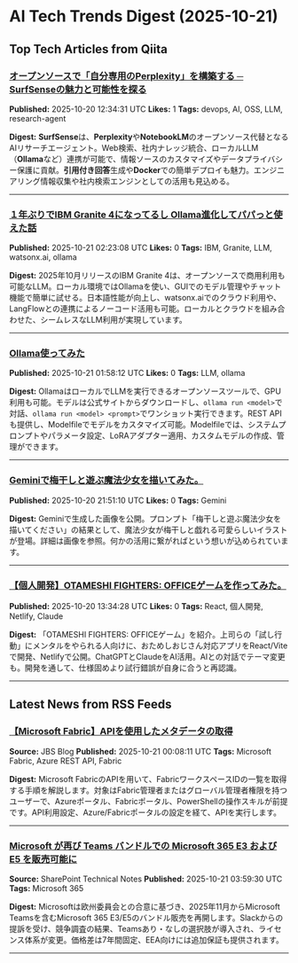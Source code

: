 # AI Tech Trends Digest (2025-10-21)


## Top Tech Articles from Qiita


### [オープンソースで「自分専用のPerplexity」を構築する ─ SurfSenseの魅力と可能性を探る](https://qiita.com/s_tsuchida/items/a5139ad204efc78580bd)
**Published:** 2025-10-20 12:34:31 UTC
**Likes:** 1
**Tags:** devops, AI, OSS, LLM, research-agent

**Digest:**
**SurfSense**は、**Perplexity**や**NotebookLM**のオープンソース代替となるAIリサーチエージェント。Web検索、社内ナレッジ統合、ローカルLLM（**Ollama**など）連携が可能で、情報ソースのカスタマイズやデータプライバシー保護に貢献。**引用付き回答**生成や**Docker**での簡単デプロイも魅力。エンジニアリング情報収集や社内検索エンジンとしての活用も見込める。

---

### [１年ぶりでIBM Granite 4になってるし Ollama進化してパパっと使えた話](https://qiita.com/simonTokyo/items/13953f3d7e3629a29bd2)
**Published:** 2025-10-21 02:23:08 UTC
**Likes:** 0
**Tags:** IBM, Granite, LLM, watsonx.ai, ollama

**Digest:**
2025年10月リリースのIBM Granite 4は、オープンソースで商用利用も可能なLLM。ローカル環境ではOllamaを使い、GUIでのモデル管理やチャット機能で簡単に試せる。日本語性能が向上し、watsonx.aiでのクラウド利用や、LangFlowとの連携によるノーコード活用も可能。ローカルとクラウドを組み合わせた、シームレスなLLM利用が実現しています。

---

### [Ollama使ってみた](https://qiita.com/Integral-07/items/4147983a45bbb460e66f)
**Published:** 2025-10-21 01:58:12 UTC
**Likes:** 0
**Tags:** LLM, ollama

**Digest:**
OllamaはローカルでLLMを実行できるオープンソースツールで、GPU利用も可能。モデルは公式サイトからダウンロードし、`ollama run <model>`で対話、`ollama run <model> <prompt>`でワンショット実行できます。REST APIも提供し、Modelfileでモデルをカスタマイズ可能。Modelfileでは、システムプロンプトやパラメータ設定、LoRAアダプター適用、カスタムモデルの作成、管理ができます。

---

### [Geminiで梅干しと遊ぶ魔法少女を描いてみた。](https://qiita.com/nori-channel/items/531143744f4a010b27ec)
**Published:** 2025-10-20 21:51:10 UTC
**Likes:** 0
**Tags:** Gemini

**Digest:**
Geminiで生成した画像を公開。プロンプト「梅干しと遊ぶ魔法少女を描いてください」の結果として、魔法少女が梅干しと戯れる可愛らしいイラストが登場。詳細は画像を参照。何かの活用に繋がればという想いが込められています。

---

### [【個人開発】OTAMESHI FIGHTERS: OFFICEゲームを作ってみた。](https://qiita.com/cabacho/items/514b8b22915b97a7410b)
**Published:** 2025-10-20 13:34:28 UTC
**Likes:** 0
**Tags:** React, 個人開発, Netlify, Claude

**Digest:**
「OTAMESHI FIGHTERS: OFFICEゲーム」を紹介。上司らの「試し行動」にメンタルをやられる人向けに、おためしおじさん対応アプリをReact/Viteで開発、Netlifyで公開。ChatGPTとClaudeをAI活用。AIとの対話でテーマ変更も。開発を通して、仕様固めより試行錯誤が自身に合うと再認識。

---

## Latest News from RSS Feeds


### [【Microsoft Fabric】APIを使用したメタデータの取得](https://blog.jbs.co.jp/entry/2025/10/21/090811)
**Source:** JBS Blog
**Published:** 2025-10-21 00:08:11 UTC
**Tags:** Microsoft Fabric, Azure REST API, Fabric

**Digest:**
Microsoft FabricのAPIを用いて、FabricワークスペースIDの一覧を取得する手順を解説します。対象はFabric管理者またはグローバル管理者権限を持つユーザーで、Azureポータル、Fabricポータル、PowerShellの操作スキルが前提です。API利用設定、Azure/Fabricポータルの設定を経て、APIを実行します。

---

### [Microsoft が再び Teams バンドルでの Microsoft 365 E3 および E5 を販売可能に](https://shanqiai.lekumo.biz/sharepoint_technical_note/2025/10/micro.html)
**Source:** SharePoint Technical Notes
**Published:** 2025-10-21 03:59:30 UTC
**Tags:** Microsoft 365

**Digest:**
Microsoftは欧州委員会との合意に基づき、2025年11月からMicrosoft Teamsを含むMicrosoft 365 E3/E5のバンドル販売を再開します。Slackからの提訴を受け、競争調査の結果、Teamsあり・なしの選択肢が導入され、ライセンス体系が変更。価格差は7年間固定、EEA向けには追加保証も提供されます。

---